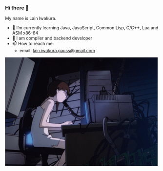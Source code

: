 ### Hi there 👋
My name is Lain Iwakura.
- 🌱 I’m currently learning Java, JavaScript, Common Lisp, C/C++, Lua and ASM x86-64
- 💬 I am compiler and backend developer
- 📫 How to reach me: 
  * email: lain.iwakura.gauss@gmail.com

![Lain](https://github.com/bohdan-sokolovskyi/bohdan-sokolovskyi/blob/master/Lain.gif)
